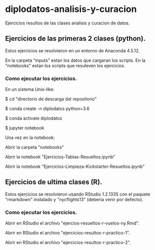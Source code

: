 # diplodatos-analisis-y-curacion
Ejercicios resultos de las clases analisis y curacion de datos.

## Ejercicios de las primeras 2 clases (python).
Estos ejercicios se resolvieron en un entorno de Anaconda 4.5.12.

En la carpeta "inputs" estan los datos que cargaran los scripts.
En la "notebooks" estan los scripts que resuleven los ejercicios.

### Como ejecutar los ejercicios.
En un sistema Unix-like:

$ cd "directorio de descarga del repositorio"
  
$ conda create -n diplodatos python=3.6

$ conda activate diplodatos

$ jupyter notebook

Una vez en la notebook:

Abrir la carpeta "notebooks"

Abrir la notebook "Ejercicios-Tablas-Resueltos.ipynb"

Abrir la notebook "Ejercicios-Limpieza-Kickstarter-Resueltos.ipynb"

## Ejercicios de ultima clases (R).
Estos ejercicios se resolvieron usando RStudio 1.2.1335 con el paquete "rmarkdown" instalado 
y "nycflights13" (deberia venir por defecto).

### Como ejecutar los ejercicios.
Abrir en RStudio el archivo "ejercios-resueltos-r-vuelos-ny.Rmd".

Abrir en RStudio el archivo "ejercicios-resultos-r-practico-1".

Abrir en RStudio el archivo "ejercicios-resultos-r-practico-2".
